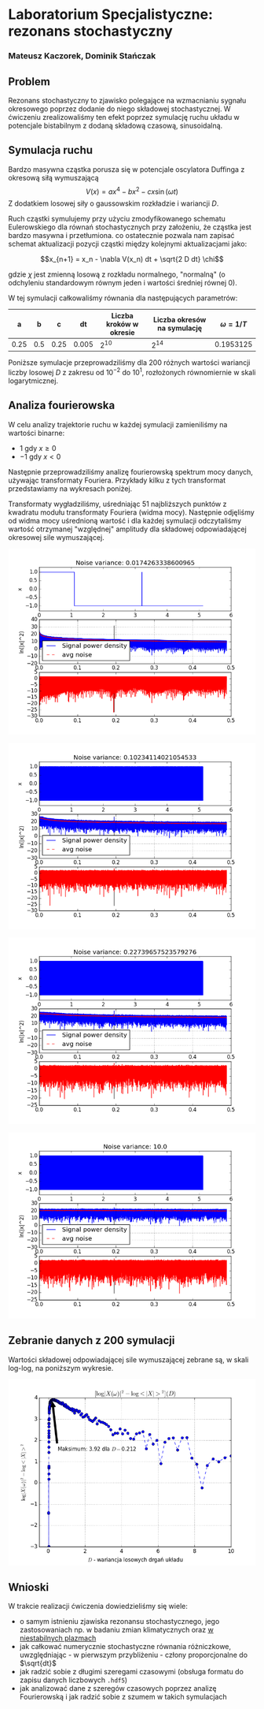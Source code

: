 # Laboratorium Specjalistyczne: rezonans stochastyczny
### Mateusz Kaczorek, Dominik Stańczak
## Problem
Rezonans stochastyczny to zjawisko polegające na wzmacnianiu sygnału okresowego poprzez
dodanie do niego składowej stochastycznej. W ćwiczeniu zrealizowaliśmy ten efekt
 poprzez symulację ruchu układu w potencjale bistabilnym z dodaną składową
 czasową, sinusoidalną.
## Symulacja ruchu
Bardzo masywna cząstka porusza się w potencjale oscylatora Duffinga z okresową siłą wymuszającą
$$ V(x) = a x^4 - b x^2 - c x\sin(\omega t) $$
Z dodatkiem losowej siły o gaussowskim rozkładzie i wariancji $D$.

Ruch cząstki symulujemy przy użyciu zmodyfikowanego schematu Eulerowskiego dla równań stochastycznych
przy założeniu, że cząstka jest bardzo masywna i przetłumiona.
co ostatecznie pozwala nam zapisać schemat aktualizacji pozycji cząstki
między kolejnymi aktualizacjami jako:

$$x_{n+1} = x_n - \nabla V(x_n) dt + \sqrt{2 D dt} \chi$$

gdzie $\chi$ jest zmienną losową z rozkładu normalnego, "normalną"
(o odchyleniu standardowym równym jeden i wartości średniej równej 0).

W tej symulacji całkowaliśmy równania dla następujących parametrów:

| a     | b   |    c | dt     | Liczba kroków w okresie | Liczba okresów na symulację | $\omega = 1/T$ |
|-------|-----|------|--------|-------------------------|-----------------------------|----------------|
| 0.25  | 0.5 | 0.25 |  0.005 | $2^{10}$                | $2^{14}$                    | 0.1953125      |

Poniższe symulacje przeprowadziliśmy dla 200 różnych wartości wariancji liczby losowej $D$ z zakresu od $10^{-2}$ do $10^1$, rozłożonych równomiernie w skali logarytmicznej.
## Analiza fourierowska

W celu analizy trajektorie ruchu w każdej symulacji zamieniliśmy na wartości binarne:
* $1$ gdy $x \geq 0$
* $-1$ gdy $x < 0$

Następnie przeprowadziliśmy analizę fourierowską spektrum mocy danych, używając transformaty Fouriera. Przykłady kilku z tych transformat przedstawiamy na wykresach poniżej.

Transformaty wygładziliśmy, uśredniając 51 najbliższych punktów z kwadratu modułu transformaty Fouriera (widma mocy). Następnie odjęliśmy od widma mocy uśrednioną wartość i dla każdej symulacji odczytaliśmy wartość otrzymanej "względnej" amplitudy dla składowej odpowiadającej okresowej sile wymuszającej.  

![0.0174263338600965.png](plots/0.0174263338600965.png)

![0.10234114021054533.png](plots/0.10234114021054533.png)

![0.22739657523579276.png](plots/0.22739657523579276.png)

![10.0.png](plots/10.0.png)


## Zebranie danych z 200 symulacji
Wartości składowej odpowiadającej sile wymuszającej zebrane są, w skali log-log, na poniższym wykresie.

![Wykres zbierający dane](ostateczny_wykres.png)

## Wnioski
W trakcie realizacji ćwiczenia dowiedzieliśmy się wiele:
* o samym istnieniu zjawiska rezonansu stochastycznego, jego zastosowaniach np. w badaniu zmian klimatycznych oraz [w niestabilnych plazmach](http://scitation.aip.org/content/aip/journal/pop/6/8/10.1063/1.873595)
* jak całkować numerycznie stochastyczne równania różniczkowe, uwzględniając - w pierwszym przybliżeniu - człony proporcjonalne do $\sqrt{dt}$
* jak radzić sobie z długimi szeregami czasowymi (obsługa formatu do zapisu danych liczbowych `.hdf5`)
* jak analizować dane z szeregów czasowych poprzez analizę Fourierowską i jak radzić sobie z szumem w takich symulacjach
